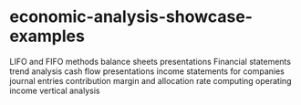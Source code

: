 # economic-analysis-showcase-examples
LIFO and FIFO methods
balance sheets presentations
Financial statements
trend analysis
cash flow presentations
income statements for companies
journal entries
contribution margin and allocation rate
computing operating income
vertical analysis
